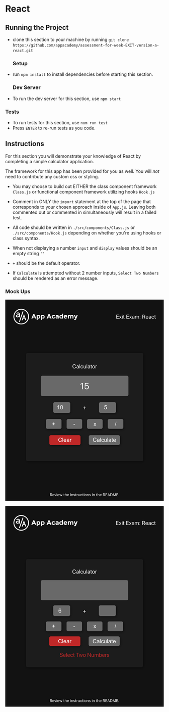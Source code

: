 # React
## Running the Project
- clone this section to your machine by running `git clone
  https://github.com/appacademy/assessment-for-week-EXIT-version-a-react.git`
  ### Setup
- run `npm install` to install dependencies before starting this section.
  ### Dev Server
- To run the dev server for this section, use `npm start` 

### Tests
- To run tests for this section, use `num run test`
- Press `ENTER` to re-run tests as you code.

## Instructions

For this section you will demonstrate your knowledge of React by completing a
simple calculator application.

The framework for this app has been provided for you as well. You will *_not_*
need to contribute any custom css or styling. 

- You may choose to build out EITHER the class component framework `Class.js`
  or functional component framework utilizing hooks `Hook.js`
- Comment in ONLY the `import` statement at the top of the page that
  corresponds to your chosen approach inside of `App.js`. Leaving both commented out or commented
  in simultaneously will result in a failed test.


- All code should be written in `./src/components/Class.js` or `./src/components/Hook.js` depending on whether you're using hooks or class syntax.
- When not displaying a number `input` and `display` values should be an empty
  string `''`
- `+` should be the default operator.
- If `Calculate` is attempted without 2 number inputs, `Select Two Numbers`
  should be rendered as an error message.

### Mock Ups
![calculator mockup](./mockups/calculator.png)

![error mockup](./mockups/error.png)